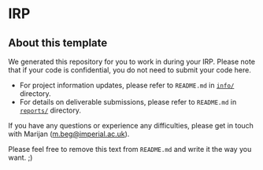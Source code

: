 # IRP

## About this template

We generated this repository for you to work in during your IRP. Please note that if your code is confidential, you do not need to submit your code here.

- For project information updates, please refer to `README.md` in [`info/`](./info) directory.
- For details on deliverable submissions, please refer to `README.md` in [`reports/`](./reports) directory.

If you have any questions or experience any difficulties, please get in touch with Marijan (m.beg@imperial.ac.uk).

Please feel free to remove this text from `README.md` and write it the way you want. ;)
